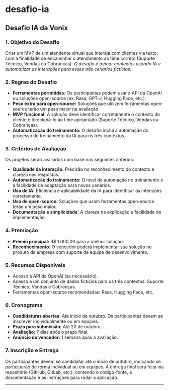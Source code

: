 # desafio-ia

## Desafio IA da Vonix

### 1. **Objetivo do Desafio**
Criar um MVP de um atendente virtual que interaja com clientes via texto, com a finalidade de encaminhar o atendimento ao time correto (Suporte Técnico, Vendas ou Cobranças). *O desafio é treinar contextos usando IA e automatizar as interações para esses três cenários fictícios.*

### 2. **Regras do Desafio**
- **Ferramentas permitidas:** Os participantes podem usar a API da OpenAI ou soluções open-source (ex: Rasa, GPT-J, Hugging Face, etc.).
- **Peso extra para open-source:** Soluções que utilizem ferramentas open-source terão um peso maior na avaliação.
- **MVP funcional:** A solução deve identificar corretamente o contexto do cliente e direcioná-lo ao time apropriado (Suporte Técnico, Vendas ou Cobranças).
- **Automatização do treinamento:** O desafio inclui a automação do processo de treinamento da IA para os três contextos.

### 3. **Critérios de Avaliação**
Os projetos serão avaliados com base nos seguintes critérios:
- **Qualidade da interação:** Precisão no reconhecimento do contexto e clareza nas respostas.
- **Automatização do treinamento:** O nível de automação no treinamento e a facilidade de adaptação para novos cenários.
- **Uso de IA:** Eficiência e aplicabilidade da IA para identificar as intenções corretamente.
- **Uso de open-source:** Soluções que usam ferramentas open-source terão um peso maior.
- **Documentação e simplicidade:** A clareza na explicação e facilidade de implementação.

### 4. **Premiação**
- **Prêmio principal:** R$ 1.000,00 para a melhor solução.
- **Reconhecimento:** O vencedor poderá implementar sua solução no produto da empresa com suporte da equipe de desenvolvimento.

### 5. **Recursos Disponíveis**
- Acesso à API da OpenAI (se necessário).
- Acesso a um conjunto de dados fictícios para os três contextos: Suporte Técnico, Vendas e Cobranças.
- Ferramentas open-source recomendadas: Rasa, Hugging Face, etc.

### 6. **Cronograma**
- **Candidaturas abertas:** Até início de outubro. Os participantes devem se inscrever individualmente ou em equipes.
- **Prazo para submissão:** Até 20 de outubro.
- **Avaliação:** 7 dias após o prazo final.
- **Anúncio do vencedor:** 1 semana após a avaliação.

### 7. **Inscrição e Entrega**
Os participantes devem se candidatar até o início de outubro, indicando se participarão de forma individual ou em equipes. A entrega final será feita via repositório (GitHub, GitLab, etc.), contendo o código-fonte, a documentação e as instruções para rodar a aplicação.

---
